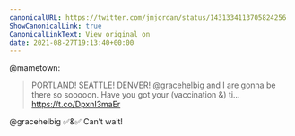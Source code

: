 ```yaml
---
canonicalURL: https://twitter.com/jmjordan/status/1431334113705824256
ShowCanonicalLink: true
CanonicalLinkText: View original on
date: 2021-08-27T19:13:40+00:00
---
```

@mametown:

> PORTLAND! SEATTLE! DENVER! 
> @gracehelbig and I are gonna be there so sooooon. Have you got your (vaccination &amp;)  ti… https://t.co/DpxnI3maEr

@gracehelbig ✅&amp;✅ Can’t wait!
